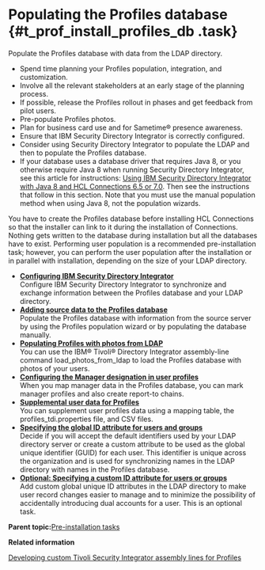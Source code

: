 # Populating the Profiles database {#t_prof_install_profiles_db .task}

Populate the Profiles database with data from the LDAP directory.

-   Spend time planning your Profiles population, integration, and customization.
-   Involve all the relevant stakeholders at an early stage of the planning process.
-   If possible, release the Profiles rollout in phases and get feedback from pilot users.
-   Pre-populate Profiles photos.
-   Plan for business card use and for Sametime® presence awareness.
-   Ensure that IBM Security Directory Integrator is correctly configured.
-   Consider using Security Directory Integrator to populate the LDAP and then to populate the Profiles database.
-   If your database uses a database driver that requires Java 8, or you otherwise require Java 8 when running Security Directory Integrator, see this article for instructions: [Using IBM Security Directory Integrator with Java 8 and HCL Connections 6.5 or 7.0](https://support.hcltechsw.com/csm?id=kb_article&sysparm_article=KB0094191). Then see the instructions that follow in this section. Note that you must use the manual population method when using Java 8, not the population wizards.

You have to create the Profiles database before installing HCL Connections so that the installer can link to it during the installation of Connections. Nothing gets written to the database during installation but all the databases have to exist. Performing user population is a recommended pre-installation task; however, you can perform the user population after the installation or in parallel with installation, depending on the size of your LDAP directory.

-   **[Configuring IBM Security Directory Integrator](../install/t_prof_install_tdi.md)**  
Configure IBM Security Directory Integrator to synchronize and exchange information between the Profiles database and your LDAP directory.
-   **[Adding source data to the Profiles database](../install/t_populate_profiles_db.md)**  
Populate the Profiles database with information from the source server by using the Profiles population wizard or by populating the database manually.
-   **[Populating Profiles with photos from LDAP](../install/t_install_profiles_import_photos_ldap.md)**  
You can use the IBM® Tivoli® Directory Integrator assembly-line command load\_photos\_from\_ldap to load the Profiles database with photos of your users.
-   **[Configuring the Manager designation in user profiles](../install/r_report-to_chains_profiles.md)**  
When you map manager data in the Profiles database, you can mark manager profiles and also create report-to chains.
-   **[Supplemental user data for Profiles](../install/r_prof_fill-tables.md)**  
You can supplement user profiles data using a mapping table, the profiles\_tdi.properties file, and CSV files.
-   **[Specifying the global ID attribute for users and groups](../install/c_specify_guid.md)**  
Decide if you will accept the default identifiers used by your LDAP directory server or create a custom attribute to be used as the global unique identifier \(GUID\) for each user. This identifier is unique across the organization and is used for synchronizing names in the LDAP directory with names in the Profiles database.
-   **[Optional: Specifying a custom ID attribute for users or groups](../install/t_specify_dif_guid.md)**  
Add custom global unique ID attributes in the LDAP directory to make user record changes easier to manage and to minimize the possibility of accidentally introducing dual accounts for a user. This is an optional task.

**Parent topic:**[Pre-installation tasks](../install/c_preinstall_actions.md)

**Related information**  


[Developing custom Tivoli Security Integrator assembly lines for Profiles](../admin/c_admin_profiles_develop_custom_tdi_scripts.md)

